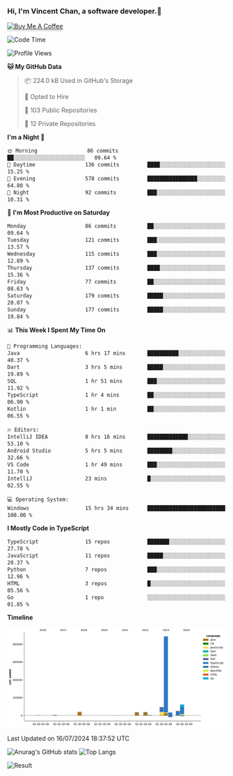 ### Hi, I'm Vincent Chan, a software developer.👋
<a href="https://buymeacoffee.com/vincentchan" target="_blank"><img src="https://www.buymeacoffee.com/assets/img/custom_images/orange_img.png" alt="Buy Me A Coffee" style="height: 41px !important;width: 174px !important;box-shadow: 0px 3px 2px 0px rgba(190, 190, 190, 0.5) !important;-webkit-box-shadow: 0px 3px 2px 0px rgba(190, 190, 190, 0.5) !important;" ></a>
<!--
**hkvincent/hkvincent** is a ✨ _special_ ✨ repository because its `README.md` (this file) appears on your GitHub profile.

Here are some ideas to get you started:

- 🔭 I’m currently working on ...
- 🌱 I’m currently learning ...
- 👯 I’m looking to collaborate on ...
- 🤔 I’m looking for help with ...
- 💬 Ask me about ...
- 📫 How to reach me: ...
- 😄 Pronouns: ...
- ⚡ Fun fact: ...
-->
<!--START_SECTION:waka-->
![Code Time](http://img.shields.io/badge/Code%20Time-1%2C304%20hrs%2055%20mins-blue)

![Profile Views](http://img.shields.io/badge/Profile%20Views-0-blue)

**🐱 My GitHub Data** 

> 📦 224.0 kB Used in GitHub's Storage 
 > 
> 💼 Opted to Hire
 > 
> 📜 103 Public Repositories 
 > 
> 🔑 12 Private Repositories 
 > 
**I'm a Night 🦉** 

```text
🌞 Morning                86 commits          ██░░░░░░░░░░░░░░░░░░░░░░░   09.64 % 
🌆 Daytime                136 commits         ████░░░░░░░░░░░░░░░░░░░░░   15.25 % 
🌃 Evening                578 commits         ████████████████░░░░░░░░░   64.80 % 
🌙 Night                  92 commits          ███░░░░░░░░░░░░░░░░░░░░░░   10.31 % 
```
📅 **I'm Most Productive on Saturday** 

```text
Monday                   86 commits          ██░░░░░░░░░░░░░░░░░░░░░░░   09.64 % 
Tuesday                  121 commits         ███░░░░░░░░░░░░░░░░░░░░░░   13.57 % 
Wednesday                115 commits         ███░░░░░░░░░░░░░░░░░░░░░░   12.89 % 
Thursday                 137 commits         ████░░░░░░░░░░░░░░░░░░░░░   15.36 % 
Friday                   77 commits          ██░░░░░░░░░░░░░░░░░░░░░░░   08.63 % 
Saturday                 179 commits         █████░░░░░░░░░░░░░░░░░░░░   20.07 % 
Sunday                   177 commits         █████░░░░░░░░░░░░░░░░░░░░   19.84 % 
```


📊 **This Week I Spent My Time On** 

```text
💬 Programming Languages: 
Java                     6 hrs 17 mins       ██████████░░░░░░░░░░░░░░░   40.37 % 
Dart                     3 hrs 5 mins        █████░░░░░░░░░░░░░░░░░░░░   19.89 % 
SQL                      1 hr 51 mins        ███░░░░░░░░░░░░░░░░░░░░░░   11.92 % 
TypeScript               1 hr 4 mins         ██░░░░░░░░░░░░░░░░░░░░░░░   06.90 % 
Kotlin                   1 hr 1 min          ██░░░░░░░░░░░░░░░░░░░░░░░   06.55 % 

🔥 Editors: 
IntelliJ IDEA            8 hrs 16 mins       █████████████░░░░░░░░░░░░   53.10 % 
Android Studio           5 hrs 5 mins        ████████░░░░░░░░░░░░░░░░░   32.66 % 
VS Code                  1 hr 49 mins        ███░░░░░░░░░░░░░░░░░░░░░░   11.70 % 
IntelliJ                 23 mins             █░░░░░░░░░░░░░░░░░░░░░░░░   02.55 % 

💻 Operating System: 
Windows                  15 hrs 34 mins      █████████████████████████   100.00 % 
```

**I Mostly Code in TypeScript** 

```text
TypeScript               15 repos            ███████░░░░░░░░░░░░░░░░░░   27.78 % 
JavaScript               11 repos            █████░░░░░░░░░░░░░░░░░░░░   20.37 % 
Python                   7 repos             ███░░░░░░░░░░░░░░░░░░░░░░   12.96 % 
HTML                     3 repos             █░░░░░░░░░░░░░░░░░░░░░░░░   05.56 % 
Go                       1 repo              ░░░░░░░░░░░░░░░░░░░░░░░░░   01.85 % 
```



**Timeline**

![Lines of Code chart](https://raw.githubusercontent.com/hkvincent/hkvincent/main/assets/bar_graph.png)


 Last Updated on 16/07/2024 18:37:52 UTC
<!--END_SECTION:waka-->
![Anurag's GitHub stats](https://github-readme-stats.vercel.app/api?username=hkvincent&rank_icon=github&hide=contribs,prs)
![Top Langs](https://github-readme-stats.vercel.app/api/top-langs/?username=hkvincent&layout=compact)

![Result](https://image-keeper.vincentchan.workers.dev/file/eff033ac20714fe72c62b.png)
